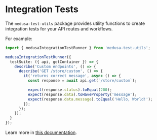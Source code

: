 # Integration Tests

The `medusa-test-utils` package provides utility functions to create integration tests for your API routes and workflows.

For example:

```ts
import { medusaIntegrationTestRunner } from 'medusa-test-utils';

medusaIntegrationTestRunner({
  testSuite: ({ api, getContainer }) => {
    describe('Custom endpoints', () => {
      describe('GET /store/custom', () => {
        it('returns correct message', async () => {
          const response = await api.get(`/store/custom`);

          expect(response.status).toEqual(200);
          expect(response.data).toHaveProperty('message');
          expect(response.data.message).toEqual('Hello, World!');
        });
      });
    });
  }
});
```

Learn more in [this documentation](https://docs.medusajs.com/v2/debugging-and-testing/testing-tools/integration-tests).
